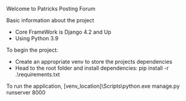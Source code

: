 Welcome to Patricks Posting Forum

Basic information about the project

- Core FrameWork is Django 4.2 and Up
- Using Python 3.9

To begin the project:
- Create an appropriate venv to store the projects dependencies
- Head to the root folder and install dependencies: pip install -r .\requirements.txt

To run the application, 
 [venv_location]\Scripts\python.exe manage.py runserver 8000 
